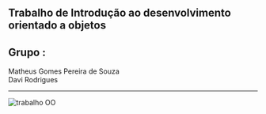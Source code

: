 ## Trabalho de Introdução ao desenvolvimento orientado a objetos 

## Grupo : <br>
Matheus Gomes Pereira de Souza
<br>
Davi Rodrigues

-------------------------------------------------------------------------------------------------------------------------------------------------------------------------
![trabalho OO](https://user-images.githubusercontent.com/83316215/207980182-5745d2ea-399a-4dc9-9fbd-21d89a0e0c5e.png)
